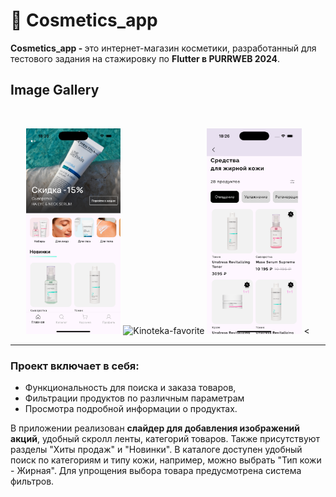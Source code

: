 # 💄 Сosmetics_app


<b>Сosmetics_app - </b>  это интернет-магазин косметики, разработанный для тестового задания на стажировку по <b>Flutter в PURRWEB 2024</b>. 

## **Image Gallery**

<br>

<p align="center">
<img src="readme/main.png" alt="Kinoteka-description" width="30%" />
<img src="readme/222.gif" alt="Kinoteka-favorite" width="35%" />
<img src="readme/main2.png" alt="Kinoteka-news" width="30%" />
<

</p>
<hr/>

### Проект включает в себя:
- Функциональность для поиска и заказа товаров,
- Фильтрации продуктов по различным параметрам
- Просмотра подробной информации о продуктах. 


В приложении реализован <b>слайдер для добавления изображений акций</b>, удобный скролл ленты, категорий товаров. Также присутствуют разделы "Хиты продаж" и "Новинки". В каталоге доступен удобный поиск по категориям и типу кожи, например, можно выбрать "Тип кожи - Жирная". Для упрощения выбора товара предусмотрена система фильтров.

